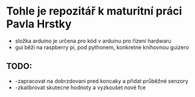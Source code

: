 <h1>Tohle je repozitář k maturitní práci Pavla Hrstky </h1>
<ul>
  <li>složka arduino je určena pro kód v arduinu pro řízení hardwaru</li>
<li>gui běží na raspberry pi, pod pythonem, konkretne knihovnou guizero</li>
</ul>
<h2>TODO:</h2>
<ul>
  <li>
    -zapracovat na dobrzdovani pred koncaky a přidat průběžné senzory</li>
  <li>-zkalibrovat skutecne hodnoty a vyzkoušet nové fce</li>
  
  </ul>
